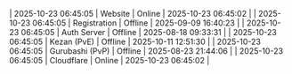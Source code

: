| 2025-10-23 06:45:05 | Website | Online | 2025-10-23 06:45:02 |
| 2025-10-23 06:45:05 | Registration | Offline | 2025-09-09 16:40:23 |
| 2025-10-23 06:45:05 | Auth Server | Offline | 2025-08-18 09:33:31 |
| 2025-10-23 06:45:05 | Kezan (PvE) | Offline | 2025-10-11 12:51:30 |
| 2025-10-23 06:45:05 | Gurubashi (PvP) | Offline | 2025-08-23 21:44:06 |
| 2025-10-23 06:45:05 | Cloudflare | Online | 2025-10-23 06:45:02 |
